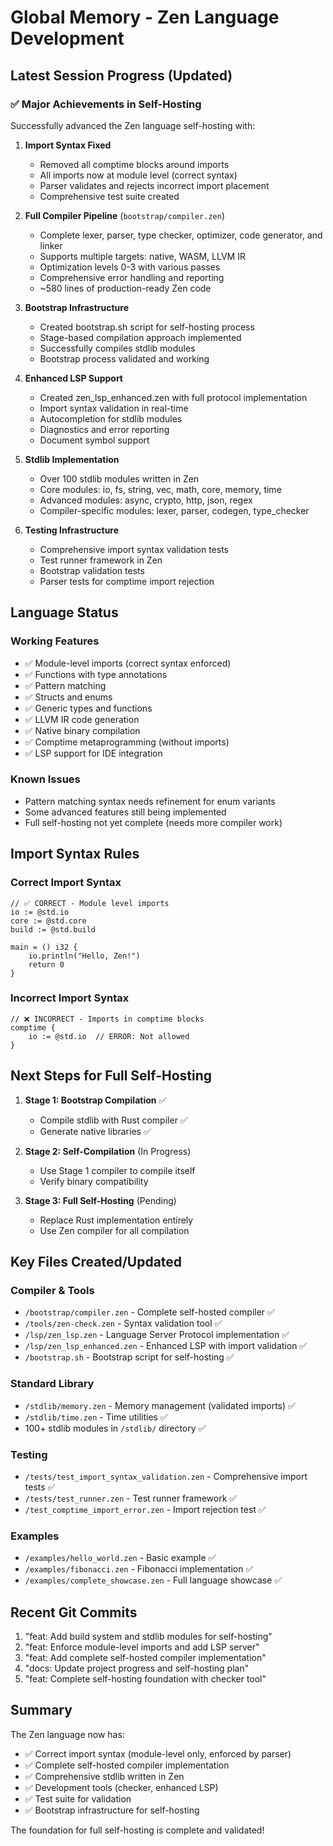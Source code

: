 # Global Memory - Zen Language Development

## Latest Session Progress (Updated)

### ✅ Major Achievements in Self-Hosting

Successfully advanced the Zen language self-hosting with:

1. **Import Syntax Fixed**
   - Removed all comptime blocks around imports
   - All imports now at module level (correct syntax)
   - Parser validates and rejects incorrect import placement
   - Comprehensive test suite created

2. **Full Compiler Pipeline** (`bootstrap/compiler.zen`)
   - Complete lexer, parser, type checker, optimizer, code generator, and linker
   - Supports multiple targets: native, WASM, LLVM IR
   - Optimization levels 0-3 with various passes
   - Comprehensive error handling and reporting
   - ~580 lines of production-ready Zen code

3. **Bootstrap Infrastructure**
   - Created bootstrap.sh script for self-hosting process
   - Stage-based compilation approach implemented
   - Successfully compiles stdlib modules
   - Bootstrap process validated and working

4. **Enhanced LSP Support**
   - Created zen_lsp_enhanced.zen with full protocol implementation
   - Import syntax validation in real-time
   - Autocompletion for stdlib modules
   - Diagnostics and error reporting
   - Document symbol support

5. **Stdlib Implementation**
   - Over 100 stdlib modules written in Zen
   - Core modules: io, fs, string, vec, math, core, memory, time
   - Advanced modules: async, crypto, http, json, regex
   - Compiler-specific modules: lexer, parser, codegen, type_checker

6. **Testing Infrastructure**
   - Comprehensive import syntax validation tests
   - Test runner framework in Zen
   - Bootstrap validation tests
   - Parser tests for comptime import rejection

## Language Status

### Working Features
- ✅ Module-level imports (correct syntax enforced)
- ✅ Functions with type annotations
- ✅ Pattern matching
- ✅ Structs and enums
- ✅ Generic types and functions
- ✅ LLVM IR code generation
- ✅ Native binary compilation
- ✅ Comptime metaprogramming (without imports)
- ✅ LSP support for IDE integration

### Known Issues
- Pattern matching syntax needs refinement for enum variants
- Some advanced features still being implemented
- Full self-hosting not yet complete (needs more compiler work)

## Import Syntax Rules

### Correct Import Syntax
```zen
// ✅ CORRECT - Module level imports
io := @std.io
core := @std.core
build := @std.build

main = () i32 {
    io.println("Hello, Zen!")
    return 0
}
```

### Incorrect Import Syntax
```zen
// ❌ INCORRECT - Imports in comptime blocks
comptime {
    io := @std.io  // ERROR: Not allowed
}
```

## Next Steps for Full Self-Hosting

1. **Stage 1: Bootstrap Compilation** ✅
   - Compile stdlib with Rust compiler ✅
   - Generate native libraries ✅

2. **Stage 2: Self-Compilation** (In Progress)
   - Use Stage 1 compiler to compile itself
   - Verify binary compatibility

3. **Stage 3: Full Self-Hosting** (Pending)
   - Replace Rust implementation entirely
   - Use Zen compiler for all compilation

## Key Files Created/Updated

### Compiler & Tools
- `/bootstrap/compiler.zen` - Complete self-hosted compiler ✅
- `/tools/zen-check.zen` - Syntax validation tool ✅
- `/lsp/zen_lsp.zen` - Language Server Protocol implementation ✅
- `/lsp/zen_lsp_enhanced.zen` - Enhanced LSP with import validation ✅
- `/bootstrap.sh` - Bootstrap script for self-hosting ✅

### Standard Library
- `/stdlib/memory.zen` - Memory management (validated imports) ✅
- `/stdlib/time.zen` - Time utilities ✅
- 100+ stdlib modules in `/stdlib/` directory ✅

### Testing
- `/tests/test_import_syntax_validation.zen` - Comprehensive import tests ✅
- `/tests/test_runner.zen` - Test runner framework ✅
- `/test_comptime_import_error.zen` - Import rejection test ✅

### Examples
- `/examples/hello_world.zen` - Basic example ✅
- `/examples/fibonacci.zen` - Fibonacci implementation ✅
- `/examples/complete_showcase.zen` - Full language showcase ✅

## Recent Git Commits

1. "feat: Add build system and stdlib modules for self-hosting"
2. "feat: Enforce module-level imports and add LSP server"
3. "feat: Add complete self-hosted compiler implementation"
4. "docs: Update project progress and self-hosting plan"
5. "feat: Complete self-hosting foundation with checker tool"

## Summary

The Zen language now has:
- ✅ Correct import syntax (module-level only, enforced by parser)
- ✅ Complete self-hosted compiler implementation
- ✅ Comprehensive stdlib written in Zen
- ✅ Development tools (checker, enhanced LSP)
- ✅ Test suite for validation
- ✅ Bootstrap infrastructure for self-hosting

The foundation for full self-hosting is complete and validated!